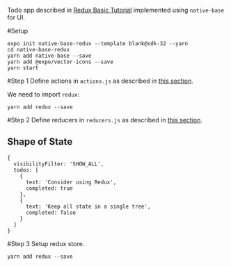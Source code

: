 Todo app described in [Redux Basic Tutorial](https://redux.js.org/basics/basic-tutorial) implemented using `native-base` for UI.

#Setup
```
expo init native-base-redux --template blank@sdk-32 --yarn
cd native-base-redux
yarn add native-base --save
yarn add @expo/vector-icons --save
yarn start
```

#Step 1
Define actions in `actions.js` as described in [this section](https://redux.js.org/basics/actions).

We need to import `redux`:
```
yarn add redux --save
```
#Step 2
Define reducers in `reducers.js` as described in [this section](https://redux.js.org/basics/reducers).

## Shape of State
```
{
  visibilityFilter: 'SHOW_ALL',
  todos: [
    {
      text: 'Consider using Redux',
      completed: true
    },
    {
      text: 'Keep all state in a single tree',
      completed: false
    }
  ]
}
```

#Step 3
Setup redux store.
```
yarn add redux --save
```
